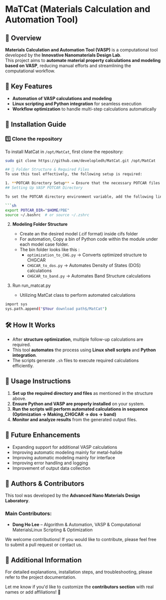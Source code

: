 # MaTCat (Materials Calculation and Automation Tool) 

## 📌 Overview
**Materials Calculation and Automation Tool (VASP)** is a computational tool developed by the **Innovative Nanomaterials Design Lab**.  
This project aims to **automate material property calculations and modeling based on VASP**, reducing manual efforts and streamlining the computational workflow.  

## 🚀 Key Features  
- **Automation of VASP calculations and modeling**  
- **Linux scripting and Python integration** for seamless execution  
- **Workflow optimization** to handle multi-step calculations automatically

## 🚀 Installation Guide

### **1️⃣ Clone the repository**
To install MatCat in `/opt/MatCat`, first clone the repository:

```bash
sudo git clone https://github.com/developledh/MatCat.git /opt/MatCat

## 📁 Folder Structure & Required Files  
To use this tool effectively, the following setup is required:  

1. **POTCAR Directory Setup** → Ensure that the necessary POTCAR files are available
## Setting Up VASP POTCAR Directory

To set the POTCAR directory environment variable, add the following line to your shell configuration file (e.g., `.bashrc`, `.bash_profile`, or `.zshrc`):

```sh
export POTCAR_DIR="$HOME/PBE"
source ~/.bashrc  # or source ~/.zshrc
```
2. **Modeling Folder Structure**  
   - Create an the desired model (.cif format) inside cifs folder
   - For automation, Copy a bin of Python code within the module under each model case folder.
   - The bin folder looks like this : 
     - `optimization_to_CHG.py` → Converts optimized structure to CHGCAR  
     - `CHGCAR_to_dos.py` → Automates Density of States (DOS) calculations  
     - `CHGCAR_to_band.py` → Automates Band Structure calculations
      
3. Run run_matcat.py
   - Utilizing MatCat class to perform automated calculations
```sh
import sys
sys.path.append("$Your download path$/MatCat")
```

## 🛠️ How It Works  
- After **structure optimization**, multiple follow-up calculations are required.  
- This tool **automates** the process using **Linux shell scripts** and **Python integration**.  
- The scripts generate `.sh` files to execute required calculations efficiently.  

## 📝 Usage Instructions  
1. **Set up the required directory and files** as mentioned in the structure above.  
2. **Ensure Python and VASP are properly installed** on your system.  
3. **Run the scripts will perform automated calculations in sequence (Optimization -> Making_CHGCAR -> dos -> band)**  
4. **Monitor and analyze results** from the generated output files.  

## 📌 Future Enhancements  
- Expanding support for additional VASP calculations
- Improving automatic modeling mainly for metal-halide
- Improving automatic modeling mainly for interface 
- Improving error handling and logging
- Improvement of output data collection

## 👥 Authors & Contributors  
This tool was developed by the **Advanced Nano Materials Design Laboratory**.  

### **Main Contributors:**  
- **Dong Ho Lee** – Algorithm & Automation, VASP & Computational MaterialsLinux Scripting & Optimization  

We welcome contributions! If you would like to contribute, please feel free to submit a pull request or contact us.

## 📄 Additional Information  
For detailed explanations, installation steps, and troubleshooting, please refer to the project documentation.  



Let me know if you'd like to customize the **contributors section** with real names or add affiliations! 🚀
